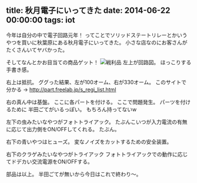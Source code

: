 title: 秋月電子にいってきた
date: 2014-06-22 00:00:00
tags: iot
---
今年は自分の中で電子回路元年！
ってことでソリッドステートリレーとかいうやつを買いに秋葉原にある秋月電子にいってきた。
小さな店なのにお客さんがたくさんいてヤバかった。

そしてなんとかお目当ての商品ゲット！
![戦利品](http://file.naosim.syoyu.net/akiduki.jpg)
左上が<!-- more -->回路図。
ほっこりする手書き感。

右上は抵抗。
ググった結果、左が100オーム、右が330オーム。
このサイトで分かる → http://part.freelab.jp/s_regi_list.html

右の真ん中は基盤。
ここに各パートを付ける。
ここで問題発生。
パーツを付けるために
半田ごてがいるっぽい。
もちろん持ってないw

左下の虫みたいなやつがフォトトライアック。
たぶんこいつが入力電流の有無に応じて出力側をON/OFFしてくれる。
たぶん。

右下の青いやつはヒューズ。
変なノイズをカットするための安全装置。

右下のクラゲみたいなやつがトライアック
フォトトライアックでの動作に応じてドデカい交流電源をON/OFFする。

部品は以上。
半田ごてが無いから今日はこれで終わり〜。

